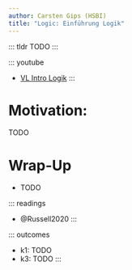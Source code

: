 ```yaml
---
author: Carsten Gips (HSBI)
title: "Logic: Einführung Logik"
---
```


::: tldr
TODO
:::

::: youtube
-   [VL Intro Logik](https://youtu.be/eFyo4Xh59ns)
:::

# Motivation:

TODO

# Wrap-Up

-   TODO

::: readings
-   @Russell2020
:::

::: outcomes
-   k1: TODO
-   k3: TODO
:::
